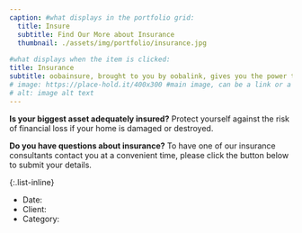 ```yaml
---
caption: #what displays in the portfolio grid:
  title: Insure
  subtitle: Find Our More about Insurance
  thumbnail: ./assets/img/portfolio/insurance.jpg
  
#what displays when the item is clicked:
title: Insurance
subtitle: oobainsure, brought to you by oobalink, gives you the power to protect your home and precious possessions across a full insurance offering by providing tailor-made and comprehensive home-related insurance solutions. oobainsure offers you the expertise and solutions to protect your property, income and belongings. With oobainsure, getting property insurance in South Africa has become simple and efficient. We provide holistic and cost-effective insurance products that cover the home's structure, the home loan debt and the lives of the occupants. Contact us now for more details about insuring property in South Africa.
# image: https://place-hold.it/400x300 #main image, can be a link or a file in assets/img/portfolio
# alt: image alt text
---
```


**Is your biggest asset adequately insured?**
Protect yourself against the risk of financial loss if your home is damaged or destroyed.

**Do you have questions about insurance?**
To have one of our insurance consultants contact you at a convenient time, 
please click the button below to submit your details.

{:.list-inline} 
- Date: 
- Client: 
- Category: 

